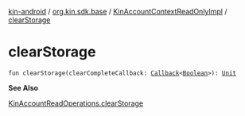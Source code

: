 [kin-android](../../index.md) / [org.kin.sdk.base](../index.md) / [KinAccountContextReadOnlyImpl](index.md) / [clearStorage](./clear-storage.md)

# clearStorage

`fun clearStorage(clearCompleteCallback: `[`Callback`](../../org.kin.sdk.base.tools/-callback/index.md)`<`[`Boolean`](https://kotlinlang.org/api/latest/jvm/stdlib/kotlin/-boolean/index.html)`>): `[`Unit`](https://kotlinlang.org/api/latest/jvm/stdlib/kotlin/-unit/index.html)

**See Also**

[KinAccountReadOperations.clearStorage](../-kin-account-read-operations/clear-storage.md)

